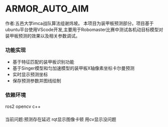 # ARMOR_AUTO_AIM
作者:五邑大学imca战队算法组谢炜坡。
本项目为装甲板预测部分。项目基于ubuntu平台使用VScode开发,主要用于Robomaster比赛中测试各机动目标模型对装甲板预测的效果以及相关参数调试。
### 功能实现
* 基于特征匹配的装甲板识别功能
* 基于Singer模型和匀加速模型的装甲板X轴像素坐标卡尔曼预测
* 实时显示预测坐标
* 保存预测参数并图线绘制
### 依赖环境
ros2 opencv c++
###
当前问题:预测存在延迟 
        rqt显示图像卡顿 用cv显示没问题
